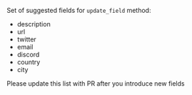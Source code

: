 Set of suggested fields for `update_field` method:

- description
- url
- twitter
- email
- discord
- country
- city

Please update this list with PR after you introduce new fields
